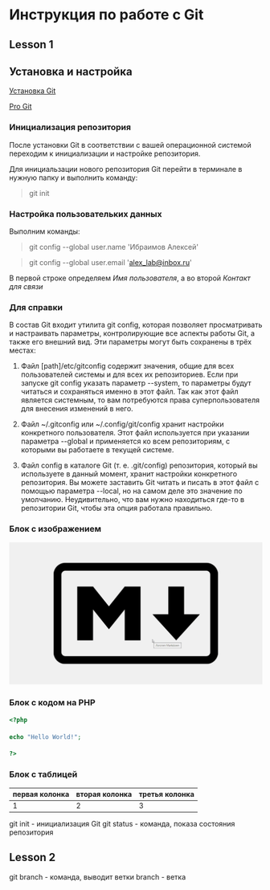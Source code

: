 # Инструкция по работе с Git

## Lesson 1

## Установка и настройка

[Установка Git](https://git-scm.com/downloads "Официальный сайт")

[Pro Git](https://git-scm.com/book/ru/v2 "The entire Pro Git book written by Scott Chacon and Ben Straub is available to read online for free.")

### Инициализация репозитория

После установки Git в соответствии с вашей операционной системой переходим к инициализации и настройке репозитория.

Для инициальзации нового репозитория Git перейти в терминале в нужную папку и выполнить команду:

> git init

### Настройка пользовательких данных

Выполним команды:

> git config --global user.name 'Ибраимов Алексей'

> git config --global user.email 'alex_lab@inbox.ru'

В первой строке определяем *Имя пользователя*, а во второй *Контакт для связи*

### Для справки

В состав Git входит утилита git config, которая позволяет просматривать и настраивать параметры, контролирующие все аспекты работы Git, а также его внешний вид. Эти параметры могут быть сохранены в трёх местах:

1. Файл [path]/etc/gitconfig содержит значения, общие для всех пользователей системы и для всех их репозиториев. Если при запуске git config указать параметр --system, то параметры будут читаться и сохраняться именно в этот файл. Так как этот файл является системным, то вам потребуются права суперпользователя для внесения изменений в него.

2. Файл ~/.gitconfig или ~/.config/git/config хранит настройки конкретного пользователя. Этот файл используется при указании параметра --global и применяется ко всем репозиториям, с которыми вы работаете в текущей системе.

3. Файл config в каталоге Git (т. е. .git/config) репозитория, который вы используете в данный момент, хранит настройки конкретного репозитория. Вы можете заставить Git читать и писать в этот файл с помощью параметра --local, но на самом деле это значение по умолчанию. Неудивительно, что вам нужно находиться где-то в репозитории Git, чтобы эта опция работала правильно.

### Блок с изображением
![Изображение](logo.png "Логотип Markdown, как пример")


### Блок с кодом на PHP

~~~php
<?php 

echo "Hello World!";

?>
~~~

### Блок с таблицей

|первая колонка|вторая колонка|третья колонка|
|-|-|-|
|1|2|3|

git init - инициализация Git
git status - команда, показа состояния репозитория 

## Lesson 2
git branch - команда, выводит ветки
branch - ветка
